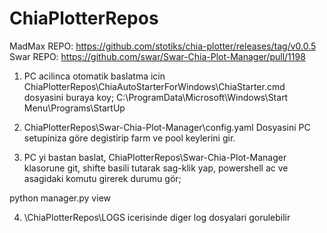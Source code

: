 # ChiaPlotterRepos

MadMax REPO: https://github.com/stotiks/chia-plotter/releases/tag/v0.0.5
Swar REPO: https://github.com/swar/Swar-Chia-Plot-Manager/pull/1198



1) PC acilinca otomatik baslatma icin ChiaPlotterRepos\ChiaAutoStarterForWindows\ChiaStarter.cmd dosyasini buraya koy; C:\ProgramData\Microsoft\Windows\Start Menu\Programs\StartUp

2) ChiaPlotterRepos\Swar-Chia-Plot-Manager\config.yaml Dosyasini PC setupiniza göre degistirip farm ve pool keylerini gir.

3) PC yi bastan baslat, ChiaPlotterRepos\Swar-Chia-Plot-Manager klasorune git, shifte basili tutarak sag-klik yap, powershell ac ve asagidaki komutu girerek durumu gör;

python manager.py view

4) \ChiaPlotterRepos\LOGS icerisinde diger log dosyalari gorulebilir